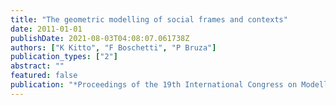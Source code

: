 ```yaml
---
title: "The geometric modelling of social frames and contexts"
date: 2011-01-01
publishDate: 2021-08-03T04:08:07.061738Z
authors: ["K Kitto", "F Boschetti", "P Bruza"]
publication_types: ["2"]
abstract: ""
featured: false
publication: "*Proceedings of the 19th International Congress on Modelling and Simulation …*"
---
```


